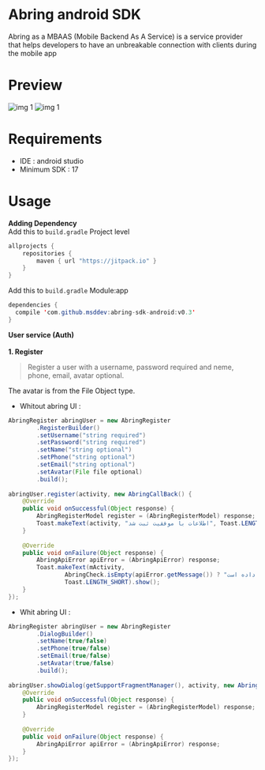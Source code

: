 # Abring android SDK
Abring as a MBAAS (Mobile Backend As A Service) is a service provider that helps developers to have an unbreakable connection with clients during the mobile app

# Preview
![img 1](http://s8.picofile.com/file/8312681284/111.png) 
![img 1](http://s9.picofile.com/file/8312681300/222.png) 

# Requirements
- IDE : android studio
- Minimum SDK : 17

# Usage

**Adding Dependency**
</br>
Add this to `build.gradle` Project level
</br>
```java
allprojects {
    repositories {
        maven { url "https://jitpack.io" }
    }
}
```
Add this to `build.gradle` Module:app
</br>
```java
dependencies {
  compile 'com.github.msddev:abring-sdk-android:v0.3'
}
```

**User service (Auth)**
</br>
</br>
**1. Register**
> Register a user with a username, password required and neme, phone, email, avatar optional.

The avatar is from the File Object type.

- Whitout abring UI :
```java
AbringRegister abringUser = new AbringRegister 
        .RegisterBuilder()                     
        .setUsername("string required")        
        .setPassword("string required")        
        .setName("string optional")            
        .setPhone("string optional")           
        .setEmail("string optional")           
        .setAvatar(File file optional)         
        .build();                              
        
abringUser.register(activity, new AbringCallBack() {                                                              
    @Override                                                                                                     
    public void onSuccessful(Object response) {                                                                   
        AbringRegisterModel register = (AbringRegisterModel) response;                                            
        Toast.makeText(activity, "اطلاعات با موفقیت ثبت شد", Toast.LENGTH_SHORT).show();                          
    }                                                                                                             
                                                                                                                  
    @Override                                                                                                     
    public void onFailure(Object response) {                                                                      
        AbringApiError apiError = (AbringApiError) response;                                                      
        Toast.makeText(mActivity,                                                                                 
                AbringCheck.isEmpty(apiError.getMessage()) ? "متاسفانه خطایی رخ داده است" : apiError.getMessage(),
                Toast.LENGTH_SHORT).show();                                                                       
    }                                                                                                             
});                                                                                                               
```

- Whit abring UI :
```java
AbringRegister abringUser = new AbringRegister 
        .DialogBuilder()                       
        .setName(true/false)       
        .setPhone(true/false)      
        .setEmail(true/false)      
        .setAvatar(true/false)     
        .build();                              
        
abringUser.showDialog(getSupportFragmentManager(), activity, new AbringCallBack() { 
    @Override                                                                       
    public void onSuccessful(Object response) {                                     
        AbringRegisterModel register = (AbringRegisterModel) response;              
    }                                                                               
                                                                                    
    @Override                                                                       
    public void onFailure(Object response) {                                        
        AbringApiError apiError = (AbringApiError) response;                        
    }                                                                               
});                                                                                 
```
